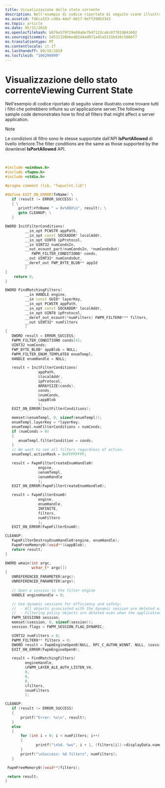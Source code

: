 ```yaml
---
title: Visualizzazione dello stato corrente
description: Nell'esempio di codice riportato di seguito viene illustrato come trovare tutti i filtri che potrebbero influire su un'applicazione server.
ms.assetid: fd6ca153-cd9a-4def-b017-9eff298b3343
ms.topic: article
ms.date: 05/31/2018
ms.openlocfilehash: b876e579f29e69a0e7b47123cabc877819843402
ms.sourcegitcommit: 2d531328b6ed82d4ad971a45a5131b430c5866f7
ms.translationtype: MT
ms.contentlocale: it-IT
ms.lasthandoff: 09/16/2019
ms.locfileid: "106298099"
---
```

# <a name="viewing-current-state"></a><span data-ttu-id="de5cc-103">Visualizzazione dello stato corrente</span><span class="sxs-lookup"><span data-stu-id="de5cc-103">Viewing Current State</span></span>

<span data-ttu-id="de5cc-104">Nell'esempio di codice riportato di seguito viene illustrato come trovare tutti i filtri che potrebbero influire su un'applicazione server.</span><span class="sxs-lookup"><span data-stu-id="de5cc-104">The following sample code demonstrates how to find all filters that might affect a server application.</span></span>

> [!Note]  
> <span data-ttu-id="de5cc-105">Le condizioni di filtro sono le stesse supportate dall'API **IsPortAllowed** di livello inferiore.</span><span class="sxs-lookup"><span data-stu-id="de5cc-105">The filter conditions are the same as those supported by the downlevel **IsPortAllowed** API.</span></span>

 


```C++
#include <windows.h>
#include <fwpmu.h>
#include <stdio.h>

#pragma comment (lib, "fwpuclnt.lib")

#define EXIT_ON_ERROR(fnName) \
   if (result != ERROR_SUCCESS) \
   { \
      printf(#fnName " = 0x%08X\n", result); \
      goto CLEANUP; \
   }

DWORD InitFilterConditions(
         __in_opt PCWSTR appPath,
         __in_opt const SOCKADDR* localAddr,
         __in_opt UINT8 ipProtocol,
         __in UINT32 numCondsIn,
         __out_ecount_part(numCondsIn, *numCondsOut)
            FWPM_FILTER_CONDITION0* conds,
         __out UINT32* numCondsOut,
         __deref_out FWP_BYTE_BLOB** appId
         )
{
    return 0;
}

DWORD FindMatchingFilters(
         __in HANDLE engine,
         __in const GUID* layerKey,
         __in_opt PCWSTR appPath,
         __in_opt const SOCKADDR* localAddr,
         __in_opt UINT8 ipProtocol,
         __deref_out_ecount(*numFilters) FWPM_FILTER0*** filters,
         __out UINT32* numFilters
         )
{
   DWORD result = ERROR_SUCCESS;
   FWPM_FILTER_CONDITION0 conds[4];
   UINT32 numConds;
   FWP_BYTE_BLOB* appBlob = NULL;
   FWPM_FILTER_ENUM_TEMPLATE0 enumTempl;
   HANDLE enumHandle = NULL;

   result = InitFilterConditions(
               appPath,
               &localAddr,
               ipProtocol,
               ARRAYSIZE(conds),
               conds,
               &numConds,
               &appBlob
               );
   EXIT_ON_ERROR(InitFilterConditions);

   memset(&enumTempl, 0, sizeof(enumTempl));
   enumTempl.layerKey = *layerKey;
   enumTempl.numFilterConditions = numConds;
   if (numConds > 0)
   {
      enumTempl.filterCondition = conds;
   }
   // We want to see all filters regardless of action.
   enumTempl.actionMask = 0xFFFFFFFF;

   result = FwpmFilterCreateEnumHandle0(
               engine,
               &enumTempl,
               &enumHandle
               );
   EXIT_ON_ERROR(FwpmFilterCreateEnumHandle0);

   result = FwpmFilterEnum0(
               engine,
               enumHandle,
               INFINITE,
               filters,
               numFilters
               );
   EXIT_ON_ERROR(FwpmFilterEnum0);

CLEANUP:
   FwpmFilterDestroyEnumHandle0(engine, enumHandle);
   FwpmFreeMemory0((void**)&appBlob);
   return result;
}

DWORD wmain(int argc,
            wchar_t* argv[])
{
   UNREFERENCED_PARAMETER(argc);
   UNREFERENCED_PARAMETER(argv);
   
   // Open a session to the filter engine
   HANDLE engineHandle = 0;

   // Use dynamic sessions for efficiency and safety:
   //  - All objects associated with the dynamic session are deleted with one call.
   //  - Filtering policy objects are deleted even when the application crashes. 
   FWPM_SESSION0 session;
   memset(&session, 0, sizeof(session));
   session.flags = FWPM_SESSION_FLAG_DYNAMIC;

   UINT32 numFilters = 0;
   FWPM_FILTER0** filters = 0;
   DWORD result = FwpmEngineOpen0(NULL, RPC_C_AUTHN_WINNT, NULL, &session, &engineHandle);
   EXIT_ON_ERROR(FwpmEngineOpen0);

   result = FindMatchingFilters(
         engineHandle,
         &FWPM_LAYER_ALE_AUTH_LISTEN_V4,
         0,
         0,
         0,
         &filters,
         &numFilters
         );

CLEANUP:  
   if (result != ERROR_SUCCESS)
   {
       printf("Error: %x\n", result);
   }
   else
   {
       for (int i = 0; i < numFilters; i++)
       {
              printf("\n%d. %ws", i + 1, (filters[i])->displayData.name);
       }
       printf("\nSuccess: %d filters", numFilters);
   }

 FwpmFreeMemory0((void**)filters);

 return result;
}
```



 

 




